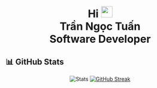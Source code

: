 <h1 align="center">
  Hi <img src="https://media.giphy.com/media/WUlplcMpOCEmTGBtBW/giphy.gif" width="30"></br>
  Trần Ngọc Tuấn</br>
  Software Developer
</h1>

## 📊 GitHub Stats

<div align="center">
  <img src="https://github-readme-stats.vercel.app/api?username=tranngoctuan2002&show_icons=true&theme=tokyonight" alt="Stats" />
  <a href="https://git.io/streak-stats"><img src="https://streak-stats.demolab.com?user=tranngoctuan2002&theme=tokyonight" alt="GitHub Streak" /></a>
</div>

